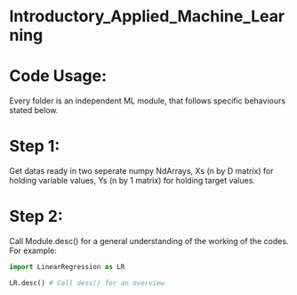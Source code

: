 # Introductory_Applied_Machine_Learning
# Code Usage:
Every folder is an independent ML module, that follows specific behaviours stated below.




# Step 1:
Get datas ready in two seperate numpy NdArrays, Xs (n by D matrix) for holding variable values, Ys (n by 1 matrix) for holding target values.

# Step 2:
Call Module.desc() for a general understanding of the working of the codes.
For example:
```python
import LinearRegression as LR

LR.desc() # Call desc() for an overview
```
